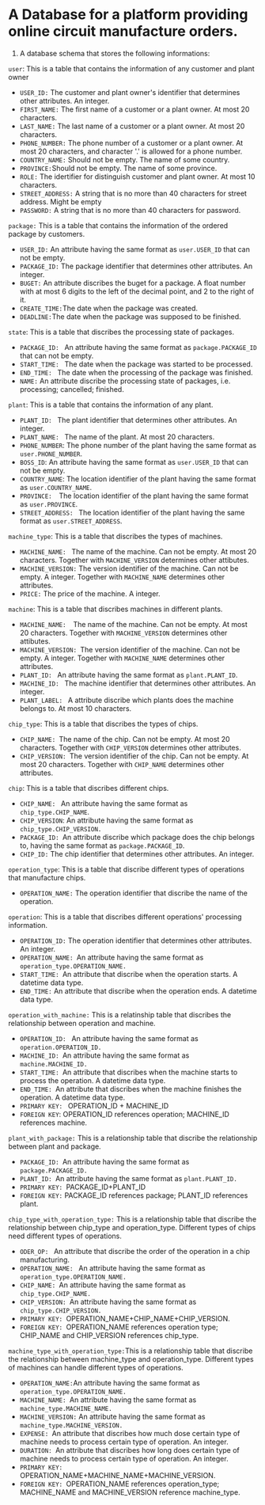 # A Database for a platform providing online circuit manufacture orders.

1. A database schema that stores the following informations:


`user`: This is a table that contains the information of any customer and plant owner

* `USER_ID:` The customer and plant owner's identifier that determines other attributes. An integer.
* `FIRST_NAME:` The first name of a customer or a plant owner. At most 20 characters.
* `LAST_NAME:` The last name of a customer or a plant owner. At most 20 characters.
* `PHONE_NUMBER:` The phone number of a customer or a plant owner.  At most 20 characters, and character '.' is allowed for a phone number.
* `COUNTRY_NAME:` Should not be empty. The name of some country.
* `PROVINCE:`Should not be empty. The name of some province.
* `ROLE:` The idertifier for distinguish customer and plant owner. At most 10 characters.
* `STREET_ADDRESS:` A string that is no more than 40 characters for street address. Might be empty
* `PASSWORD:` A string that is no more than 40 characters for password.


`package:` This is a table that contains the information of the ordered package by customers.

* `USER_ID:` An attribute having the same format as `user.USER_ID` that can not be empty.
* `PACKAGE_ID:` The package identifier that determines other attributes. An integer.
* `BUGET:` An attribute discribes the buget for a package.  A float number with at most 6 digits to the left of the decimal point, and 2 to the right of it.
* `CREATE_TIME:`The date when the package was created.
* `DEADLINE:`The date when the package was supposed to be finished.


`state`: This is a table that discribes the processing state of packages.

* `PACKAGE_ID: ` An attribute having the same format as `package.PACKAGE_ID` that can not be empty.
* `START_TIME: ` The date when the package was started to be processed.
* `END_TIME: ` The date when the processing of the package was finished.
* `NAME:` An attribute discribe the processing state of packages, i.e. processing; cancelled; finished.


`plant`: This is a table that contains the information of any plant.

* `PLANT_ID: ` The plant identifier that determines other attributes. An integer.
* `PLANT_NAME: ` The name of the plant. At most 20 characters.
* `PHONE_NUMBER`:  The phone number of the plant having the same format as `user.PHONE_NUMBER`.
* `BOSS_ID`:  An attribute having the same format as `user.USER_ID` that can not be empty.
* `COUNTRY_NAME`:  The location identifier of the plant having the same format as `user.COUNTRY_NAME`.
* `PROVINCE:  `The location identifier of the plant having the same format as `user.PROVINCE`.
* `STREET_ADDRESS: ` The location identifier of the plant having the same format as `user.STREET_ADDRESS`.


`machine_type`: This is a table that discribes the types of machines.

* `MACHINE_NAME: ` The name of the machine. Can not be empty. At most 20 characters. Together with `MACHINE_VERSION` determines other attibutes.
* `MACHINE_VERSION:` The version identifier of the machine. Can not be empty. A integer. Together with `MACHINE_NAME` determines other attributes.
* `PRICE:` The price of the machine. A integer.


`machine`: This is a table that discribes machines in different plants.

* `MACHINE_NAME:  `The name of the machine. Can not be empty. At most 20 characters. Together with `MACHINE_VERSION` determines other attibutes.
* `MACHINE_VERSION: `The version identifier of the machine. Can not be empty. A integer. Together with `MACHINE_NAME` determines other attributes.
* `PLANT_ID: ` An attribute having the same format as `plant.PLANT_ID`.
* `MACHINE_ID: ` The machine identifier that determines other attributes. An integer.
* `PLANT_LABEL: ` A attribute discribe which plants does the machine belongs to. At most 10 characters.


`chip_type`: This is a table that discribes the types of chips.

* `CHIP_NAME: `The name of the chip. Can not be empty. At most 20 characters. Together with `CHIP_VERSION` determines other attributes.
* `CHIP_VERSION: `The version identifier of the chip. Can not be empty. At most 20 characters. Together with `CHIP_NAME` determines other attributes.


`chip`: This is a table that discribes different chips.

* `CHIP_NAME: ` An attribute having the same format as `chip_type.CHIP_NAME`.
* `CHIP_VERSION`: An attribute having the same format as `chip_type.CHIP_VERSION.`
* `PACKAGE_ID: `An attribute discribe which package does the chip belongs to, having the same format as `package.PACKAGE_ID`.
* `CHIP_ID:` The chip identifier that determines other attributes. An integer.


`operation_type`: This is a table that discribe different types of operations that manufacture chips.

* `OPERATION_NAME:` The operation identifier that discribe the name of the operation.


`operation`: This is a table that discribes different operations' processing information.

* `OPERATION_ID:` The operation identifier that determines other attributes. An integer.
* `OPERATION_NAME: `An attribute having the same format as `operation_type.OPERATION_NAME.`
* `START_TIME: `An attribute that discribe when the operation starts. A datetime data type.
* `END_TIME:` An attribute that discribe when the operation ends. A datetime  data type.


`operation_with_machine:` This is a relatinship table that discribes the relationship between operation and machine.

* `OPERATION_ID: ` An attribute having the same format as `operation.OPERATION_ID.`
* `MACHINE_ID: `An attribute having the same format as `machine.MACHINE_ID.`
* `START_TIME: `An attribute that discribes when the machine starts to process the operation. A datetime data type.
* `END_TIME: `An attribute that discribes when the machine finishes the operation. A datetime data type.
* `PRIMARY KEY: ` OPERATION_ID + MACHINE_ID
* `FOREIGN KEY`:  OPERATION_ID references operation; MACHINE_ID references machine.


`plant_with_package:` This is a relationship table that discribe the relationship between plant and package.

* `PACKAGE_ID: `An attribute having the same format as `package.PACKAGE_ID.`
* `PLANT_ID: `An attribute having the same format as `plant.PLANT_ID.`
* `PRIMARY KEY: `PACKAGE_ID+PLANT_ID
* `FOREIGN KEY:` PACKAGE_ID references package; PLANT_ID references plant.


`chip_type_with_operation_type:` This is a relationship table that discribe the relationship between chip_type and operation_type. Different types of chips need different types of operations.

* `ODER_OP: ` An attribute that discribe the order of the operation in a chip manufacturing.
* `OPERATION_NAME: ` An attribute having the same format as `operation_type.OPERATION_NAME.`
* `CHIP_NAME: `An attribute having the same format as `chip_type.CHIP_NAME.`
* `CHIP_VERSION: `An attribute having the same format as `chip_type.CHIP_VERSION.`
* `PRIMARY KEY: `OPERATION_NAME+CHIP_NAME+CHIP_VERSION.
* `FOREIGN KEY: `OPERATION_NAME references operation type; CHIP_NAME and CHIP_VERSION references chip_type.


`machine_type_with_operation_type:`This is a relationship table that discribe the relationship between machine_type and operation_type. Different types of machines can handle different types of operations.

* `OPERATION_NAME:`An attribute having the same format as `operation_type.OPERATION_NAME.`
* `MACHINE_NAME: `An attribute having the same format as `machine_type.MACHINE_NAME.`
* `MACHINE_VERSION:` An attribute having the same format as `machine_type.MACHINE_VERSION.`
* `EXPENSE: `An attribute that discribes how much dose certain type of machine needs to process certain type of operation. An integer.
* `DURATION: `An attribute that discribes how long does certain type of machine needs to process certain type of operation. An integer.
* `PRIMARY KEY:` OPERATION_NAME+MACHINE_NAME+MACHINE_VERSION.
* `FOREIGN KEY: `OPERATION_NAME references operation_type; MACHINE_NAME and MACHINE_VERSION reference machine_type.
